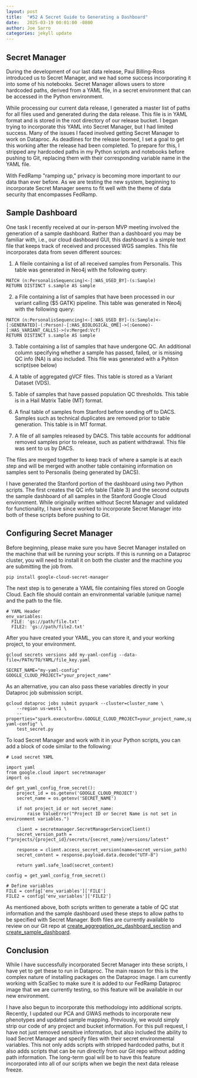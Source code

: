 ```yaml
---
layout: post
title:  "#52 A Secret Guide to Generating a Dashboard"
date:   2025-03-19 00:01:00 -0800
author: Joe Sarro
categories: jekyll update
---
```


## Secret Manager
During the development of our last data release, Paul Billing-Ross introduced us to Secret Manager, and we had some success incorporating it into some of his notebooks. Secret Manager allows users to store hardcoded paths, derived from a YAML file, in a secret environment that can be accessed in the Python environment.

While processing our current data release, I generated a master list of paths for all files used and generated during the data release. This file is in YAML format and is stored in the root directory of our release bucket. I began trying to incorporate this YAML into Secret Manager, but I had limited success. Many of the issues I faced involved getting Secret Manager to work on Dataproc. As deadlines for the release loomed, I set a goal to get this working after the release had been completed. To prepare for this, I stripped any hardcoded paths in my Python scripts and notebooks before pushing to Git, replacing them with their corresponding variable name in the YAML file.

With FedRamp "ramping up," privacy is becoming more important to our data than ever before. As we are testing the new system, beginning to incorporate Secret Manager seems to fit well with the theme of data security that encompasses FedRamp.

## Sample Dashboard
One task I recently received at our in-person MVP meeting involved the generation of a sample dashboard. Rather than a dashboard you may be familiar with, i.e., our cloud dashboard GUI, this dashboard is a simple text file that keeps track of received and processed WGS samples. This file incorporates data from seven different sources:

1. A fileile containing a list of all received samples from Personalis. This table was generated in Neo4j with the following query:

```
MATCH (n:PersonalisSequencing)<-[:WAS_USED_BY]-(s:Sample)
RETURN DISTINCT s.sample AS sample
```

2. a File containing a list of samples that have been processed in our variant calling ($5 GATK) pipeline. This table was generated in Neo4j with the following query:

```
MATCH (n:PersonalisSequencing)<-[:WAS_USED_BY]-(s:Sample)<-[:GENERATED]-(:Person)-[:HAS_BIOLOGICAL_OME]->(:Genome)-[:HAS_VARIANT_CALLS]->(v:Merged:Vcf)
RETURN DISTINCT s.sample AS sample
```

3. Table containing a list of samples that have undergone QC. An additional column specifying whether a sample has passed, failed, or is missing QC info (NA) is also included. This file was generated with a Pyhton script(see below)

4. A table of aggregated gVCF files. This table is stored as a Variant Dataset (VDS).

5. Table of samples that have passed population QC thresholds. This table is in a Hail Matrix Table (MT) format.

6. A final table of samples from Stanford before sending off to DACS. Samples such as technical duplicates are removed prior to table generation. This table is in MT format.

7. A file of all samples released by DACS. This table accounts for additional removed samples prior to release, such as patient withdrawal. This file was sent to us by DACS.

The files are merged together to keep track of where a sample is at each step and will be merged with another table containing information on samples sent to Personalis (being generated by DACS).

I have generated the Stanford portion of the dashboard using two Python scripts. The first creates the QC info table (Table 3) and the second outputs the sample dashboard of all samples in the Stanford Google Cloud environment. While originally written without Secret Manager and validated for functionality, I have since worked to incorporate Secret Manager into both of these scripts before pushing to Git.

## Configuring Secret Manager
Before beginning, please make sure you have Secret Manager installed on the machine that will be running your scripts. If this is running on a Dataproc cluster, you will need to install it on both the cluster and the machine you are submitting the job from.

```
pip install google-cloud-secret-manager
```

The next step is to generate a YAML file containing files stored on Google Cloud. Each file should contain an environmental variable (unique name) and the path to the file.

```
# YAML Header
env_variables:
  FILE: 'gs://path/file.txt'
  FILE2: 'gs://path/file2.txt'
```

After you have created your YAML, you can store it, and your working project, to your environment.

```
gcloud secrets versions add my-yaml-config --data-file=/PATH/TO/YAML/file_key.yaml

SECRET_NAME="my-yaml-config"
GOOGLE_CLOUD_PROJECT="your_project_name"
```
As an alternative, you can also pass these variables directly in your Dataproc job submission script.

```
gcloud dataproc jobs submit pyspark --cluster=cluster_name \
    --region us-west1 \
    --properties="spark.executorEnv.GOOGLE_CLOUD_PROJECT=your_project_name,spark.executorEnv.SECRET_NAME=my-yaml-config" \
    test_secret.py
```
To load Secret Manager and work with it in your Python scripts, you can add a block of code similar to the following:

```
# Load secret YAML

import yaml
from google.cloud import secretmanager
import os

def get_yaml_config_from_secret():
    project_id = os.getenv('GOOGLE_CLOUD_PROJECT')
    secret_name = os.getenv('SECRET_NAME')

    if not project_id or not secret_name:
        raise ValueError("Project ID or Secret Name is not set in environment variables.")

    client = secretmanager.SecretManagerServiceClient()
    secret_version_path = f"projects/{project_id}/secrets/{secret_name}/versions/latest"

    response = client.access_secret_version(name=secret_version_path)
    secret_content = response.payload.data.decode("UTF-8")

    return yaml.safe_load(secret_content)

config = get_yaml_config_from_secret()

# Define variables
FILE = config['env_variables']['FILE']
FILE2 = config['env_variables']['FILE2']
```

As mentioned above, both scripts written to generate a table of QC stat information and the sample dashboard used these steps to allow paths to be specified with Secret Manager. Both files are currently available to review on our Git repo at [create_aggregation_qc_dashboard_section](https://github.com/a-big-data-genomics/mvp-wgs-snp-indel-release/blob/main/SNPs-Indels/data_release_2023/SCRIPTS/create_aggregation_qc_dashboard_section_correct_cutoffs.py) and [create_sample_dashboard](https://github.com/a-big-data-genomics/mvp-wgs-snp-indel-release/blob/main/SNPs-Indels/data_release_2023/SCRIPTS/create_sample_dashboard.py).

## Conclusion
While I have successfully incorporated Secret Manager into these scripts, I have yet to get these to run in Dataproc. The main reason for this is the complex nature of installing packages on the Dataproc image. I am currently working with ScalSec to make sure it is added to our FedRamp Dataproc image that we are currently testing, so this feature will be available in our new environment.

I have also begun to incorporate this methodology into additional scripts. Recently, I updated our PCA and GWAS methods to incorporate new phenotypes and updated sample mapping. Previously, we would simply strip our code of any project and bucket information. For this pull request, I have not just removed sensitive information, but also included the ability to load Secret Manager and specify files with their secret environmental variables. This not only adds scripts with stripped hardcoded paths, but it also adds scripts that can be run directly from our Git repo without adding path information. The long-term goal will be to have this feature incorporated into all of our scripts when we begin the next data release freeze.
